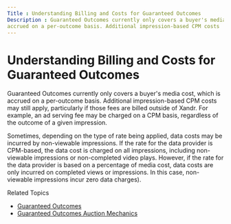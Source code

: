```yaml
---
Title : Understanding Billing and Costs for Guaranteed Outcomes
Description : Guaranteed Outcomes currently only covers a buyer's media cost, which is
accrued on a per-outcome basis. Additional impression-based CPM costs
---
```



# Understanding Billing and Costs for Guaranteed Outcomes



Guaranteed Outcomes currently only covers a buyer's media cost, which is
accrued on a per-outcome basis. Additional impression-based CPM costs
may still apply, particularly if those fees are billed outside of
Xandr. For example, an ad serving fee may be
charged on a CPM basis, regardless of the outcome of a given impression.

Sometimes, depending on the type of rate being applied, data costs may
be incurred by non-viewable impressions. If the rate for the data
provider is CPM-based, the data cost is charged on all impressions,
including non-viewable impressions or non-completed video plays.
However, if the rate for the data provider is based on a percentage of
media cost, data costs are only incurred on completed views or
impressions. In this case, non-viewable impressions incur zero data
charges).

Related Topics

- <a href="guaranteed-outcomes.md" class="xref">Guaranteed Outcomes</a>
- <a href="guaranteed-outcomes-auction-mechanics.md"
  class="xref">Guaranteed Outcomes Auction Mechanics</a>




